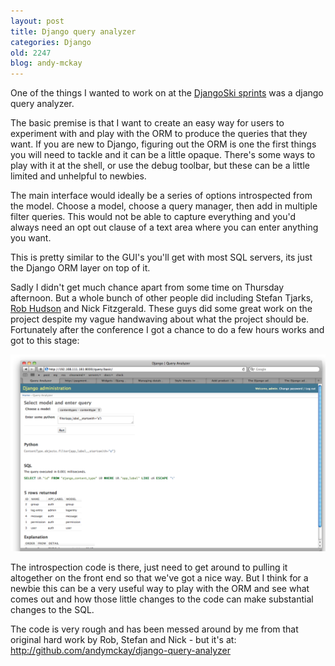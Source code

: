 ```yaml
---
layout: post
title: Django query analyzer
categories: Django
old: 2247
blog: andy-mckay
---
```

<p>One of the things I wanted to work on at the <a href="http://clearwind.ca/djangoski">DjangoSki sprints</a> was a django query analyzer.</p>
<p>The basic premise is that I want to create an easy way for users to experiment with and play with the ORM to produce the queries that they want. If you are new to Django, figuring out the ORM is one the first things you will need to tackle and it can be a little opaque. There's some ways to play with it at the shell, or use the debug toolbar, but these can be a little limited and unhelpful to newbies.</p>
<p>The main interface would ideally be a series of options introspected from the model. Choose a model, choose a query manager, then add in multiple filter queries. This would not be able to capture everything and you'd always need an opt out clause of a text area where you can enter anything you want.</p>
<p>This is pretty similar to the GUI's you'll get with most SQL servers, its just the Django ORM layer on top of it.</p>
<p>Sadly I didn't get much chance apart from some time on Thursday afternoon. But a whole bunch of other people did including Stefan Tjarks, <a href="http://twitter.com/robhudson">Rob Hudson</a> and Nick Fitzgerald. These guys did some great work on the project despite my vague handwaving about what the project should be. Fortunately after the conference I got a chance to do a few hours works and got to this stage:</p>
<img src="/files/django-query-analyzer-part-one.png" />
<p>The introspection code is there, just need to get around to pulling it altogether on the front end so that we've got a nice way. But I think for a newbie this can be a very useful way to play with the ORM and see what comes out and how those little changes to the code can make substantial changes to the SQL.</p>
<p>The code is very rough and has been messed around by me from that original hard work by Rob, Stefan and Nick - but it's at: <a href="http://github.com/andymckay/django-query-analyzer">http://github.com/andymckay/django-query-analyzer</a></p>